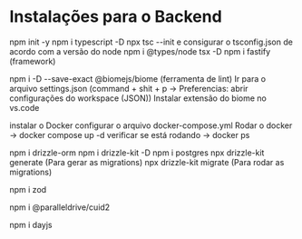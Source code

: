 # Instalações para o Backend
npm init -y
npm i typescript -D
npx tsc --init e consigurar o tsconfig.json de acordo com a versão do node
npm i @types/node tsx -D
npm i fastify (framework)

npm i -D --save-exact @biomejs/biome (ferramenta de lint)
Ir para o arquivo settings.json (command + shit + p -> Preferencias: abrir configurações do workspace (JSON))
Instalar extensão do biome no vs.code

instalar o Docker
configurar o arquivo docker-compose.yml
Rodar o docker -> docker compose up -d
verificar se está rodando -> docker ps

npm i drizzle-orm
npm i drizzle-kit -D
npm i postgres
npx drizzle-kit generate (Para gerar as migrations)
npx drizzle-kit migrate (Para rodar as migrations)

npm i zod

npm i @paralleldrive/cuid2

npm i dayjs


